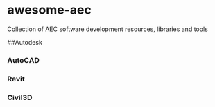 # awesome-aec
Collection of AEC software development resources, libraries and tools

##Autodesk
### AutoCAD
### Revit
### Civil3D

